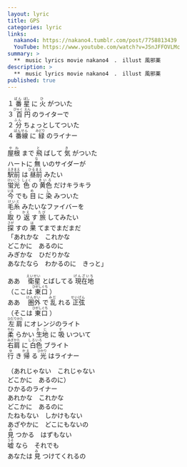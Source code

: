 ```yaml
---
layout: lyric
title: GPS
categories: lyric
links: 
  nakano4: https://nakano4.tumblr.com/post/7758813439
  YouTube: https://www.youtube.com/watch?v=JSnJFFOVLMc 
summary: >
  **　music lyrics movie nakano4　.　illust 風邪薬
description: >
  **　music lyrics movie nakano4　.　illust 風邪薬
published: true
---
```


１<ruby>
    <rb>番</rb>
    <rt>ばん</rt>
</ruby><ruby>
    <rb>星</rb>
    <rt>ぼし</rt>
</ruby>に<ruby>
    <rb>火</rb>
    <rt>ひ</rt>
</ruby>がついた<br />３<ruby>
    <rb>百</rb>
    <rt>びゃく</rt>
</ruby><ruby>
    <rb>円</rb>
    <rt>えん</rt>
</ruby>のライターで<br />２<ruby>
    <rb>分</rb>
    <rt>ふん</rt>
</ruby>ちょっとしてついた<br />４<ruby>
    <rb>番線</rb>
    <rt>ばんせん</rt>
</ruby>に<ruby>
    <rb>緑</rb>
    <rt>みどり</rt>
</ruby>のライナー<br />

<ruby>
    <rb>屋根</rb>
    <rt>やね</rt>
</ruby>まで<ruby>
    <rb>飛</rb>
    <rt>と</rt>
</ruby>ばして<ruby>
    <rb>気</rb>
    <rt>き</rt>
</ruby>がついた<br />ハートに<ruby>
    <rb>無</rb>
    <rt>な</rt>
</ruby>いのサイダーが<br /><ruby>
    <rb>駅前</rb>
    <rt>えきまえ</rt>
</ruby>は<ruby>
    <rb>昼前</rb>
    <rt>ひるまえ</rt>
</ruby>みたい<br /><ruby>
    <rb>蛍光</rb>
    <rt>けいこう</rt>
</ruby><ruby>
    <rb>色</rb>
    <rt>しょく</rt>
</ruby>の<ruby>
    <rb>黄色</rb>
    <rt>きいろ</rt>
</ruby>だけキラキラ<br /><ruby>
    <rb>今</rb>
    <rt>いま</rt>
</ruby>でも<ruby>
    <rb>目</rb>
    <rt>め</rt>
</ruby>に<ruby>
    <rb>染</rb>
    <rt>し</rt>
</ruby>みついた<br /><ruby>
    <rb>毛糸</rb>
    <rt>けいと</rt>
</ruby>みたいなファイバーを<br /><ruby>
    <rb>取</rb>
    <rt>と</rt>
</ruby>り<ruby>
    <rb>返</rb>
    <rt>かえ</rt>
</ruby>す<ruby>
    <rb>旅</rb>
    <rt>たび</rt>
</ruby>してみたい<br /><ruby>
    <rb>探</rb>
    <rt>さが</rt>
</ruby>すの<ruby>
    <rb>果</rb>
    <rt>は</rt>
</ruby>てまでまだまだ<br />「あれかな　これかな<br />どこかに　あるのに<br />みぎかな　ひだりかな<br />あなたなら　わかるのに　きっと」<br />

ああ　<ruby>
    <rb>衛星</rb>
    <rt>えいせい</rt>
</ruby>とばしてる<ruby>
    <rb>現在地</rb>
    <rt>げんざいち</rt>
</ruby><br />（ここは<ruby>
    <rb>東口</rb>
    <rt>ひがしぐち</rt>
</ruby>）<br />ああ　<ruby>
    <rb>圏外</rb>
    <rt>けんがい</rt>
</ruby>で<ruby>
    <rb>乱</rb>
    <rt>みだ</rt>
</ruby>れる<ruby>
    <rb>正弦</rb>
    <rt>せいげん</rt>
</ruby><br />（そこは<ruby>
    <rb>東口</rb>
    <rt>ひがしぐち</rt>
</ruby>）<br /><ruby>
    <rb>左肩</rb>
    <rt>ひだりかた</rt>
</ruby>にオレンジのライト<br /><ruby>
    <rb>柔</rb>
    <rt>やわ</rt>
</ruby>らかい<ruby>
    <rb>生地</rb>
    <rt>きじ</rt>
</ruby>に<ruby>
    <rb>吸</rb>
    <rt>す</rt>
</ruby>いついて<br /><ruby>
    <rb>右肩</rb>
    <rt>みぎかた</rt>
</ruby>に<ruby>
    <rb>白色</rb>
    <rt>しろいろ</rt>
</ruby>ブライト<br /><ruby>
    <rb>行</rb>
    <rt>ゆ</rt>
</ruby>き<ruby>
    <rb>帰</rb>
    <rt>かえ</rt>
</ruby>る<ruby>
    <rb>光</rb>
    <rt>ひかり</rt>
</ruby>はライナー<br />

（あれじゃない　これじゃない<br />どこかに　あるのに）<br />ひかるのライナー<br />あれかな　これかな<br />どこかに　あるのに<br />たねもない　しかけもない<br />あざやかに　どこにもないの<br /><ruby>
    <rb>見</rb>
    <rt>み</rt>
</ruby>つかる　はずもない<br /><ruby>
    <rb>嘘</rb>
    <rt>うそ</rt>
</ruby>なら　それでも<br />あなたは<ruby>
    <rb>見</rb>
    <rt>み</rt>
</ruby>つけてくれるの
